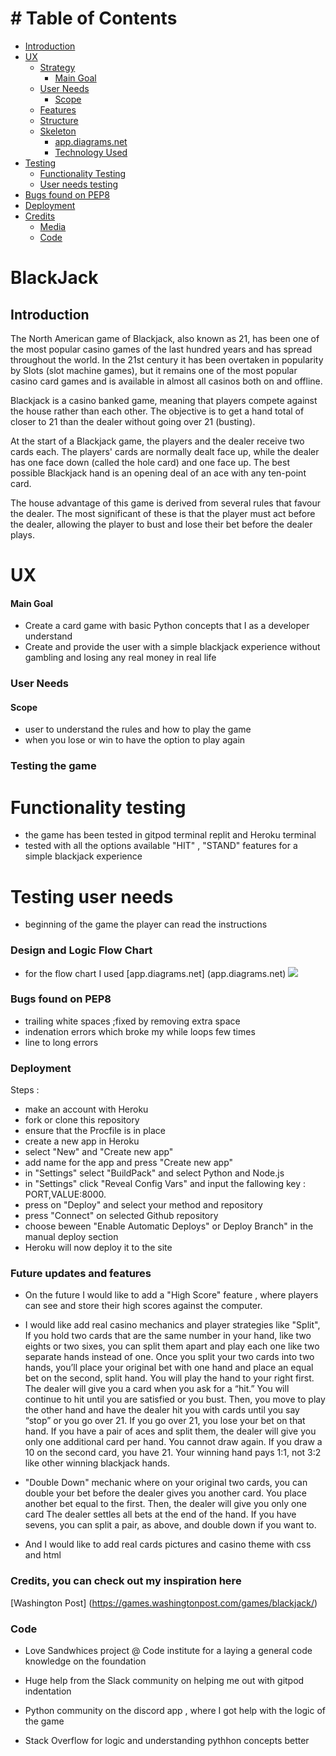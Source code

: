 # # Table of Contents

  - [Introduction](#Introduction)
  - [UX](#ux)
    - [Strategy](#strategy)
      - [Main Goal](#main-goal)
    - [User Needs](#user-needs)
      - [Scope](#scope)
    - [Features](#features)
    - [Structure](#structure)
    - [Skeleton](#skeleton)
      - [app.diagrams.net](#diagrams)
      - [Technology Used](#technology-used)
  - [Testing](#testing)
    - [Functionality Testing](#functionality-testing)
    - [User needs testing](#testing-user-needs)
  - [Bugs found on PEP8](#bugs-found-on-PEP8)
  - [Deployment](#deployment)
  - [Credits](#credits)
      - [Media](#media)
      - [Code](#code)
  
  # BlackJack



## Introduction
The North American game of Blackjack, also known as 21, has been one of the most popular casino games of the last hundred years and has spread throughout the world. In the 21st century it has been overtaken in popularity by Slots (slot machine games), but it remains one of the most popular casino card games and is available in almost all casinos both on and offline.

Blackjack is a casino banked game, meaning that players compete against the house rather than each other. The objective is to get a hand total of closer to 21 than the dealer without going over 21 (busting).

At the start of a Blackjack game, the players and the dealer receive two cards each. The players' cards are normally dealt face up, while the dealer has one face down (called the hole card) and one face up. The best possible Blackjack hand is an opening deal of an ace with any ten-point card.

The house advantage of this game is derived from several rules that favour the dealer. The most significant of these is that the player must act before the dealer, allowing the player to bust and lose their bet before the dealer plays.

# UX

#### Main Goal
- Create a card game with basic Python concepts that I as a developer understand
- Create and provide the user with a simple blackjack experience without gambling and losing any real money in real life

### User Needs
  #### Scope
  - user to understand the rules and how to play the game
  - when you lose or win  to have the option to play again

 ### Testing the game

 # Functionality testing
   - the game  has been tested in gitpod terminal replit and Heroku terminal
   - tested with all the options available "HIT" , "STAND" features for a simple blackjack experience

 # Testing user needs 
   - beginning of the game the player can read the instructions 


 ### Design and Logic Flow Chart
  
- for the flow chart I used [app.diagrams.net] (app.diagrams.net)
![](assets/capture.PNG)




### Bugs found on PEP8

- trailing  white spaces ;fixed by removing extra space
- indenation errors  which broke my while loops few times
- line to long errors 


### Deployment
Steps :
- make an account with Heroku
- fork or clone this repository
- ensure that the Procfile is in place
- create a new app in Heroku
- select "New" and "Create new app"
- add name for the app and press "Create new app"
- in "Settings" select "BuildPack" and select Python and Node.js
- in "Settings" click "Reveal Config Vars" and input the fallowing key : PORT,VALUE:8000.
- press on "Deploy" and select your method and repository
- press "Connect" on selected Github repository
- choose beween "Enable Automatic Deploys" or Deploy Branch" in the manual deploy section
- Heroku will now deploy it to the site

### Future updates and features

 - On the future I would like to add a "High Score" feature , where players can see and store their high scores against the computer.

 - I would like add real casino mechanics and player strategies like "Split", If you hold two cards that are the same number in your hand, like two eights or two sixes, you can split them apart and play each one like two separate hands instead of one. Once you split your two cards into two hands, you’ll place your original bet with one hand and place an equal bet on the second, split hand.
 You will play the hand to your right first. The dealer will give you a card when you ask for a “hit.” You will continue to hit until you are satisfied or you bust.
 Then, you move to play the other hand and have the dealer hit you with cards until you say “stop” or you go over 21. If you go over 21, you lose your bet on that hand.
 If you have a pair of aces and split them, the dealer will give you only one additional card per hand. You cannot draw again. If you draw a 10 on the second card, you have 21. Your winning hand pays 1:1, not 3:2 like other winning blackjack hands.

 - "Double Down" mechanic where on your original two cards, you can double your bet before the  dealer gives you another card. You place another bet equal to the first. Then, the dealer will give you only one card The dealer settles all bets at the end of the hand.
  If you have sevens, you can split a pair, as above, and double down if you want to.

  - And I would like to add real cards pictures and casino theme with css and html

### Credits, you can check out my inspiration here 
[Washington Post] (https://games.washingtonpost.com/games/blackjack/)

### Code

 - Love Sandwhices project @ Code institute for a laying a general code knowledge on the
  foundation
 - Huge help from the Slack community on helping me out with gitpod indentation

 - Python community on the discord app , where I got help with the logic of the game

 - Stack Overflow for logic and understanding pythhon concepts better   
